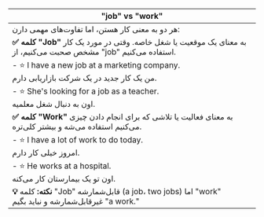 



<br>


| "job" vs "work"                                                                 |
|------------------------------------------------------------------------------------------|
|  هر دو به معنی کار هستن، اما تفاوت‌های مهمی دارن:                 |
| **✅ کلمه "Job"** به معنای یک موقعیت یا شغل خاصه. وقتی در مورد یک کار مشخص صحبت می‌کنیم، از "job" استفاده می‌کنیم. |
| - ⭐️ I have a new job at a marketing company. <br> من یک کار جدید در یک شرکت بازاریابی دارم. |
| - ⭐️ She's looking for a job as a teacher. <br> اون به دنبال شغل معلمیه.                |
| **✅ کلمه "Work"** به معنای فعالیت یا تلاشی که برای انجام دادن چیزی می‌کنیم استفاده می‌شه و بیشتر کلی‌تره. |
| - ⭐️ I have a lot of work to do today. <br> امروز خیلی کار دارم.                       |
| - ⭐️ He works at a hospital. <br> اون تو یک بیمارستان کار می‌کنه.                       |
| **💡 نکته:** کلمه "Job" قابل‌شمارشه (a job، two jobs) اما "work" غیرقابل‌شمارشه و نباید بگیم "a work." |

